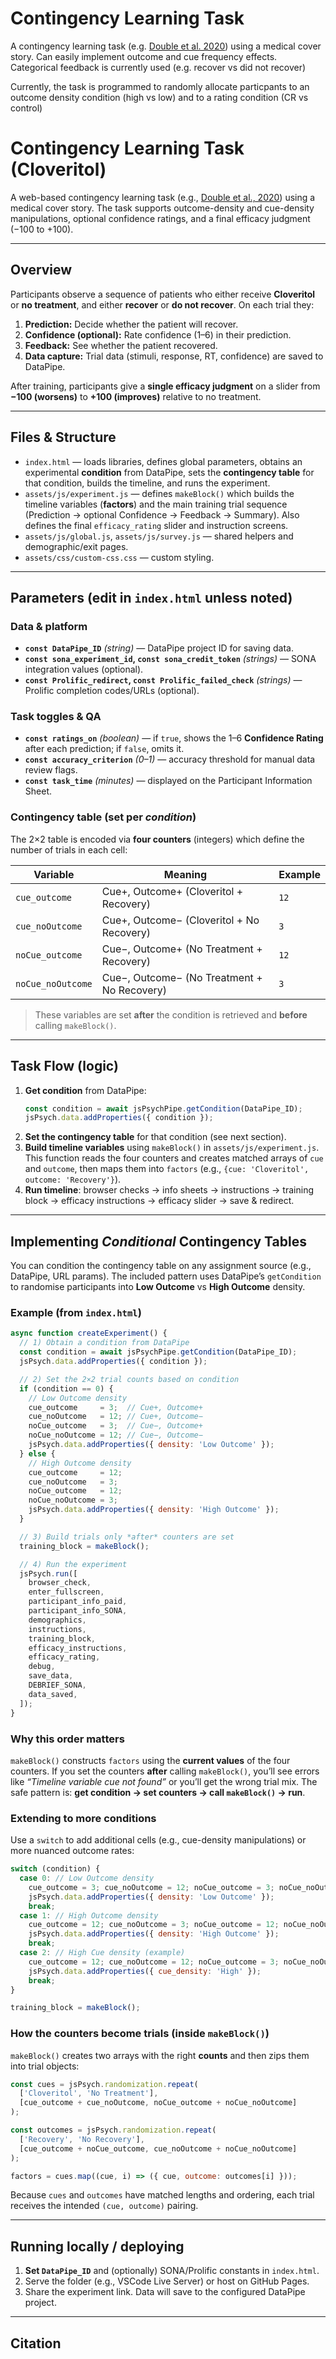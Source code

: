 # Contingency Learning Task
A contingency learning task (e.g. <a href="https://doi.org/10.1186/s41235-020-00237-2">Double et al. 2020</a>) using a medical cover story. Can easily implement outcome and cue frequency effects. Categorical feedback is currently used (e.g. recover vs did not recover)

Currently, the task is programmed to randomly allocate particpants to an outcome density condition (high vs low) and to a rating condition (CR vs control)

# Contingency Learning Task (Cloveritol)

A web-based contingency learning task (e.g., <a href="https://doi.org/10.1186/s41235-020-00237-2">Double et al., 2020</a>) using a medical cover story. The task supports outcome-density and cue-density manipulations, optional confidence ratings, and a final efficacy judgment (−100 to +100).

---

## Overview
Participants observe a sequence of patients who either receive **Cloveritol** or **no treatment**, and either **recover** or **do not recover**. On each trial they:

1. **Prediction:** Decide whether the patient will recover.
2. **Confidence (optional):** Rate confidence (1–6) in their prediction.
3. **Feedback:** See whether the patient recovered.
4. **Data capture:** Trial data (stimuli, response, RT, confidence) are saved to DataPipe.

After training, participants give a **single efficacy judgment** on a slider from **−100 (worsens)** to **+100 (improves)** relative to no treatment.

---

## Files & Structure
- `index.html` — loads libraries, defines global parameters, obtains an experimental **condition** from DataPipe, sets the **contingency table** for that condition, builds the timeline, and runs the experiment.
- `assets/js/experiment.js` — defines `makeBlock()` which builds the timeline variables (**factors**) and the main training trial sequence (Prediction → optional Confidence → Feedback → Summary). Also defines the final `efficacy_rating` slider and instruction screens.
- `assets/js/global.js`, `assets/js/survey.js` — shared helpers and demographic/exit pages.
- `assets/css/custom-css.css` — custom styling.

---

## Parameters (edit in `index.html` unless noted)

### Data & platform
- **`const DataPipe_ID`** *(string)* — DataPipe project ID for saving data.
- **`const sona_experiment_id`, `const sona_credit_token`** *(strings)* — SONA integration values (optional).
- **`const Prolific_redirect`, `const Prolific_failed_check`** *(strings)* — Prolific completion codes/URLs (optional).

### Task toggles & QA
- **`const ratings_on`** *(boolean)* — if `true`, shows the 1–6 **Confidence Rating** after each prediction; if `false`, omits it.
- **`const accuracy_criterion`** *(0–1)* — accuracy threshold for manual data review flags.
- **`const task_time`** *(minutes)* — displayed on the Participant Information Sheet.

### Contingency table (set per *condition*)
The 2×2 table is encoded via **four counters** (integers) which define the number of trials in each cell:

| Variable          | Meaning                         | Example |
|-------------------|----------------------------------|---------|
| `cue_outcome`     | Cue+, Outcome+ (Cloveritol + Recovery)       | `12`    |
| `cue_noOutcome`   | Cue+, Outcome− (Cloveritol + No Recovery)    | `3`     |
| `noCue_outcome`   | Cue−, Outcome+ (No Treatment + Recovery)     | `12`    |
| `noCue_noOutcome` | Cue−, Outcome− (No Treatment + No Recovery)  | `3`     |

> These variables are set **after** the condition is retrieved and **before** calling `makeBlock()`.

---

## Task Flow (logic)
1. **Get condition** from DataPipe:
   ```js
   const condition = await jsPsychPipe.getCondition(DataPipe_ID);
   jsPsych.data.addProperties({ condition });
   ```
2. **Set the contingency table** for that condition (see next section).
3. **Build timeline variables** using `makeBlock()` in `assets/js/experiment.js`. This function reads the four counters and creates matched arrays of `cue` and `outcome`, then maps them into `factors` (e.g., `{cue: 'Cloveritol', outcome: 'Recovery'}`).
4. **Run timeline**: browser checks → info sheets → instructions → training block → efficacy instructions → efficacy slider → save & redirect.

---

## Implementing *Conditional* Contingency Tables
You can condition the contingency table on any assignment source (e.g., DataPipe, URL params). The included pattern uses DataPipe’s `getCondition` to randomise participants into **Low Outcome** vs **High Outcome** density.

### Example (from `index.html`)
```js
async function createExperiment() {
  // 1) Obtain a condition from DataPipe
  const condition = await jsPsychPipe.getCondition(DataPipe_ID);
  jsPsych.data.addProperties({ condition });

  // 2) Set the 2×2 trial counts based on condition
  if (condition == 0) {
    // Low Outcome density
    cue_outcome     = 3;  // Cue+, Outcome+
    cue_noOutcome   = 12; // Cue+, Outcome−
    noCue_outcome   = 3;  // Cue−, Outcome+
    noCue_noOutcome = 12; // Cue−, Outcome−
    jsPsych.data.addProperties({ density: 'Low Outcome' });
  } else {
    // High Outcome density
    cue_outcome     = 12;
    cue_noOutcome   = 3;
    noCue_outcome   = 12;
    noCue_noOutcome = 3;
    jsPsych.data.addProperties({ density: 'High Outcome' });
  }

  // 3) Build trials only *after* counters are set
  training_block = makeBlock();

  // 4) Run the experiment
  jsPsych.run([
    browser_check,
    enter_fullscreen,
    participant_info_paid,
    participant_info_SONA,
    demographics,
    instructions,
    training_block,
    efficacy_instructions,
    efficacy_rating,
    debug,
    save_data,
    DEBRIEF_SONA,
    data_saved,
  ]);
}
```

### Why this order matters
`makeBlock()` constructs `factors` using the **current values** of the four counters. If you set the counters **after** calling `makeBlock()`, you’ll see errors like _“Timeline variable cue not found”_ or you’ll get the wrong trial mix. The safe pattern is: **get condition → set counters → call `makeBlock()` → run**.

### Extending to more conditions
Use a `switch` to add additional cells (e.g., cue-density manipulations) or more nuanced outcome rates:
```js
switch (condition) {
  case 0: // Low Outcome density
    cue_outcome = 3; cue_noOutcome = 12; noCue_outcome = 3; noCue_noOutcome = 12;
    jsPsych.data.addProperties({ density: 'Low Outcome' });
    break;
  case 1: // High Outcome density
    cue_outcome = 12; cue_noOutcome = 3; noCue_outcome = 12; noCue_noOutcome = 3;
    jsPsych.data.addProperties({ density: 'High Outcome' });
    break;
  case 2: // High Cue density (example)
    cue_outcome = 12; cue_noOutcome = 12; noCue_outcome = 3; noCue_noOutcome = 3;
    jsPsych.data.addProperties({ cue_density: 'High' });
    break;
}

training_block = makeBlock();
```

### How the counters become trials (inside `makeBlock()`)
`makeBlock()` creates two arrays with the right **counts** and then zips them into trial objects:
```js
const cues = jsPsych.randomization.repeat(
  ['Cloveritol', 'No Treatment'],
  [cue_outcome + cue_noOutcome, noCue_outcome + noCue_noOutcome]
);

const outcomes = jsPsych.randomization.repeat(
  ['Recovery', 'No Recovery'],
  [cue_outcome + noCue_outcome, cue_noOutcome + noCue_noOutcome]
);

factors = cues.map((cue, i) => ({ cue, outcome: outcomes[i] }));
```
Because `cues` and `outcomes` have matched lengths and ordering, each trial receives the intended `(cue, outcome)` pairing.

---

## Running locally / deploying
1. **Set `DataPipe_ID`** and (optionally) SONA/Prolific constants in `index.html`.
2. Serve the folder (e.g., VSCode Live Server) or host on GitHub Pages.
3. Share the experiment link. Data will save to the configured DataPipe project.

---

## Citation
